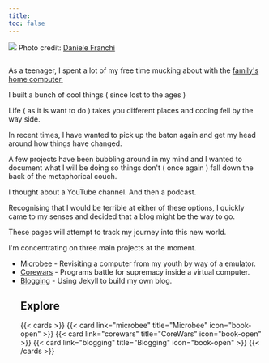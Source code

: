 ```yaml
---
title: 
toc: false
---
```


<script src="/assets/js/jquery-3.7.1.min.js"></script>
<img src="/assets/images/daniele-franchi-GbAEJUJKJ88-unsplash.jpg">
Photo credit: <a href="https://unsplash.com/@daniele_franchi?utm_content=creditCopyText&utm_medium=referral&utm_source=unsplash">Daniele Franchi</a>
<div style="margin-top:2em;margin-bottom:1em;">
As a teenager, I spent a lot of my free time mucking about with the <a href="projects/microbee/">family's home computer.</a>
</div> 
<div style="margin-top:1em;margin-bottom:1em;">
I built a bunch of cool things ( since lost to the ages )
</div> 
<div style="margin-top:1em;margin-bottom:1em;">
Life ( as it is want to do ) takes you different places and coding fell by the way side.
</div> 
<div style="margin-top:1em;margin-bottom:1em;">
In recent times,  I have wanted to pick up the baton again and get my head around how things have changed.
</div> 
<div style="margin-top:1em;margin-bottom:1em;">
A few projects have been bubbling around in my mind and I wanted to document what I will be doing so things don't ( once again ) fall down the back of the metaphorical couch.
</div> 
<div style="margin-top:1em;margin-bottom:1em;">
I thought about a YouTube channel.  And then a podcast.  
</div> 
<div style="margin-top:1em;margin-bottom:1em;">
Recognising that I would be terrible at either of these options, I quickly came to my senses and decided that a blog might be the way to go.
</div> 
<div style="margin-top:1em;margin-bottom:1em;">
These pages will attempt to track my journey into this new world.
</div> 
<div style="margin-top:1em;margin-bottom:1em;">
I'm concentrating on three main projects at the moment.
</div> 
<ul>
  <li><a href="/projects/microbee/">Microbee</a> - Revisiting a computer from my youth by way of a emulator.</li>
  <li><a href="/projects/corewars/">Corewars</a> - Programs battle for supremacy inside a virtual computer. </li>
  <li><a href="/projects/blogging/">Blogging</a> - Using Jekyll to build my own blog.</li>

## Explore

{{< cards >}}
  {{< card link="microbee" title="Microbee" icon="book-open" >}}
  {{< card link="corewars" title="CoreWars" icon="book-open"  >}}
  {{< card link="blogging" title="Blogging" icon="book-open"  >}}
{{< /cards >}}

